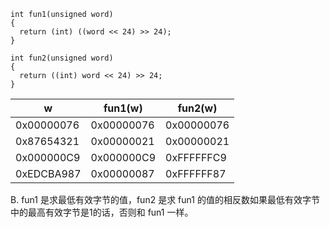 ```
int fun1(unsigned word)
{
  return (int) ((word << 24) >> 24);
}
```

```
int fun2(unsigned word)
{
  return ((int) word << 24) >> 24;
}
```


w		| fun1(w)		| fun2(w)
----------------|-----------------------|-------------------------
0x00000076	|0x00000076		|0x00000076
0x87654321	|0x00000021		|0x00000021
0x000000C9	|0x000000C9		|0xFFFFFFC9
0xEDCBA987	|0x00000087		|0xFFFFFF87

B. fun1 是求最低有效字节的值，fun2 是求 fun1 的值的相反数如果最低有效字节中的最高有效字节是1的话，否则和 fun1 一样。